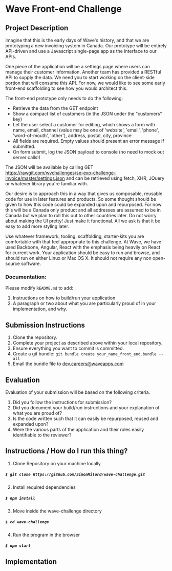 # Wave Front-end Challenge


## Project Description

Imagine that this is the early days of Wave's history, and that we are prototyping a new invoicing system in Canada. Our prototype will be entirely API-driven and use a Javascript single-page app as the interface to our APIs.

One piece of the application will be a settings page where users can manage their customer information. Another team has provided a RESTful API to supply the data. We need you to start working on the client-side portion that will consume this API. For now, we would like to see some early front-end scaffolding to see how you would architect this.

The front-end prototype only needs to do the following:

- Retrieve the data from the GET endpoint
- Show a compact list of customers (in the JSON under the "customers" key)
- Let the user select a customer for editing, which shows a form with name, email, channel (value may be one of 'website', 'email', 'phone', 'word-of-mouth', 'other'), address, postal, city, province
- All fields are required. Empty values should present an error message if submitted.
- On form submit, log the JSON payload to console (no need to mock out server calls!)

The JSON will be available by calling GET https://rawgit.com/wvchallenges/se-exp-challenge-invoice/master/settings.json and can be retrieved using fetch, XHR, JQuery or whatever library you're familiar with.

Our desire is to approach this in a way that gives us composable, reusable code for use in later features and products. So some thought should be given to how this code could be expanded upon and repurposed. For now this will be a Canada only product and all addresses are assumed to be in Canada but we plan to roll this out to other countries later.
Do not worry about making the UI pretty! Just make it functional. All we ask is that it be easy to add more styling later.

Use whatever framework, tooling, scaffolding, starter-kits you are comfortable with that feel appropriate to this challenge. At Wave, we have used Backbone, Angular, React with the emphasis being heavily on React for current work. Your application should be easy to run and browse, and should run on either Linux or Mac OS X. It should not require any non open-source software.

### Documentation:

Please modify `README.md` to add:

1. Instructions on how to build/run your application
1. A paragraph or two about what you are particularly proud of in your implementation, and why.

## Submission Instructions

1. Clone the repository.
1. Complete your project as described above within your local repository.
1. Ensure everything you want to commit is committed.
1. Create a git bundle: `git bundle create your_name_front_end.bundle --all`
1. Email the bundle file to [dev.careers@waveapps.com](dev.careers@waveapps.com)

## Evaluation

Evaluation of your submission will be based on the following criteria.

1. Did you follow the instructions for submission?
1. Did you document your build/run instructions and your explanation of what you are proud of?
1. Is the code written such that it can easily be repurposed, reused and expanded upon?
1. Were the various parts of the application and their roles easily identifiable to the reviewer?


## Instructions / How do I run this thing?

1. Clone Repository on your machine locally
##### `$ git clone https://github.com/SimonMilord/wave-challenge.git`

2. Install required dependencies
##### `$ npm install`

3. Move inside the wave-challenge directory
##### `$ cd wave-challenge`

4. Run the program in the browser
##### `$ npm start`

## Implementation

